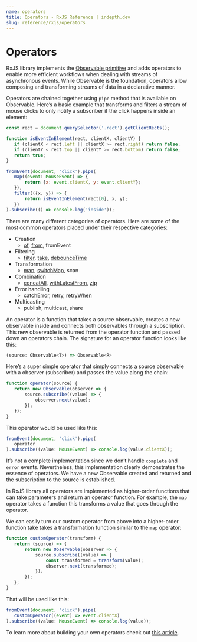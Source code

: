 ```yaml
---
name: operators
title: Operators - RxJS Reference | indepth.dev
slug: reference/rxjs/operators
---
```


# Operators

RxJS library implements the [Observable primitive](https://indepth.dev/reference/rxjs) and adds operators to enable more efficient workflows when dealing with streams of asynchronous events. While Observable is the foundation, operators allow composing and transforming streams of data in a declarative manner.

Operators are chained together using `pipe` method that is available on Observable. Here’s a basic example that transforms and filters a stream of mouse clicks to only notify a subscriber if the click happens inside an element:

```javascript
const rect = document.querySelector('.rect').getClientRects();

function isEventInElement(rect, clientX, clientY) {
   if (clientX < rect.left || clientX >= rect.right) return false;
   if (clientY < rect.top || clientY >= rect.bottom) return false;
   return true;
}

fromEvent(document, 'click').pipe(
   map((event: MouseEvent) => {
       return {x: event.clientX, y: event.clientY};
   }),
   filter(({x, y}) => {
       return isEventInElement(rect[0], x, y);
   })
).subscribe(() => console.log('inside'));
```

There are many different categories of operators. Here are some of the most common operators placed under their respective categories:

- Creation
   - [of](https://indepth.dev/reference/rxjs/operators/of), [from](https://indepth.dev/reference/rxjs/operators/from), fromEvent
- Filtering
   - [filter](https://indepth.dev/reference/rxjs/operators/filter), [take](https://indepth.dev/reference/rxjs/operators/take), [debounceTime](https://indepth.dev/reference/rxjs/operators/debounce-time)
- Transformation
   - [map](https://indepth.dev/reference/rxjs/operators/map), [switchMap](https://indepth.dev/reference/rxjs/operators/switch-map), scan
- Combination
   - [concatAll](https://indepth.dev/reference/rxjs/operators/concat-all), [withLatestFrom](https://indepth.dev/reference/rxjs/operators/with-latest-from), [zip](https://indepth.dev/reference/rxjs/operators/zip)
- Error handling
   - [catchError](https://indepth.dev/reference/rxjs/operators/catch-error), [retry](https://indepth.dev/reference/rxjs/operators/retry), [retryWhen](https://indepth.dev/reference/rxjs/operators/retry-when)
- Multicasting
   - publish, multicast, share

An operator is a function that takes a source observable, creates a new observable inside and connects both observables through a subscription. This new observable is returned from the operator function and passed down an operators chain. The signature for an operator function looks like this:

```javascript
(source: Observable<T>) => Observable<R>
```

Here’s a super simple operator that simply connects a source observable with a observer (subscriber) and passes the value along the chain:

```javascript
function operator(source) {
   return new Observable(observer => {
       source.subscribe((value) => {
           observer.next(value);
       });
   });
}
```

This operator would be used like this:

```javascript
fromEvent(document, 'click').pipe(
   operator
).subscribe((value: MouseEvent) => console.log(value.clientX));
```

It’s not a complete implementation since we don’t handle `complete` and `error` events. Nevertheless, this implementation clearly demonstrates the essence of operators. We have a new Observable created and returned and the subscription to the source is established.

In RxJS library all operators are implemented as higher-order functions that can take parameters and return an operator function. For example, the `map` operator takes a function this transforms a value that goes through the operator.

We can easily turn our custom operator from above into a higher-order function take takes a transformation function similar to the `map` operator:

```javascript
function customOperator(transform) {
   return (source) => {
       return new Observable(observer => {
           source.subscribe((value) => {
               const transformed = transform(value);
               observer.next(transformed);
           });
       });
   };
}
```

That will be used like this:

```javascript
fromEvent(document, 'click').pipe(
   customOperator((event) => event.clientX)
).subscribe((value: MouseEvent) => console.log(value));
```

To learn more about building your own operators check out [this article](https://indepth.dev/posts/1421/rxjs-custom-operators).
